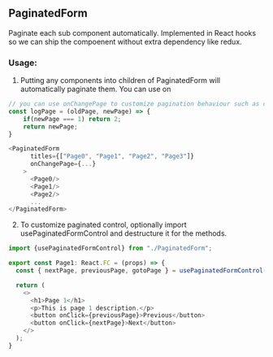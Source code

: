 ## PaginatedForm
Paginate each sub component automatically.
Implemented in React hooks so we can ship the compoenent without extra dependency like redux.

### Usage:

1. Putting any components into children of PaginatedForm will automatically paginate them. You can use on
```typescript jsx
// you can use onChangePage to customize pagination behaviour such as conditionally skip page
const logPage = (oldPage, newPage) => {
    if(newPage === 1) return 2;
    return newPage;
}

<PaginatedForm
      titles={["Page0", "Page1", "Page2", "Page3"]}
      onChangePage={...}
    >
      <Page0/>
      <Page1/>
      <Page2/>
      ...
</PaginatedForm>
```

2. To customize paginated control, optionally import usePaginatedFormControl and destructure it for the methods. 
```typescript jsx
import {usePaginatedFormControl} from "./PaginatedForm";

export const Page1: React.FC = (props) => {
  const { nextPage, previousPage, gotoPage } = usePaginatedFormControl();

  return (
    <>
      <h1>Page 1</h1>
      <p>This is page 1 description.</p>
      <button onClick={previousPage}>Previous</button>
      <button onClick={nextPage}>Next</button>
    </>
  );
}
```
